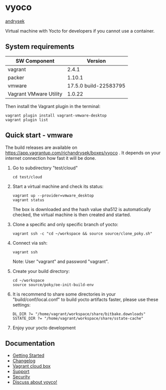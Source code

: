 # vyoco

[andrysek](https://andrysek.de/)

Virtual machine with Yocto for developers if you cannot use a container.

## System requirements

|SW Component           |Version                |
|-----------------------|-----------------------|
|vagrant                | 2.4.1                 |
|packer                 | 1.10.1                |
|vmware                 | 17.5.0 build-22583795 |
|Vagrant VMware Utility | 1.0.22                |

Then install the Vagrant plugin in the terminal:

```shell
vagrant plugin install vagrant-vmware-desktop
vagrant plugin list
```

## Quick start - vmware

The build releases are available on <https://app.vagrantup.com/richandrysek/boxes/vyoco> .
It depends on your internet connection how fast it will be done.

1) Go to subdirectory "test/cloud"

    ```shell
    cd test/cloud
    ```

2) Start a virtual machine and check its status:

    ```shell
    vagrant up --provider=vmware_desktop
    vagrant status
    ```

    The box is downloaded and the hash value sha512 is automatically checked,
    the virtual machine is then created and started.

3) Clone a specific and only specific branch of yocto:

    ```shell
    vagrant ssh -c "cd ~/workspace && source source/clone_poky.sh"
    ```

4) Connect via ssh:

    ```shell
    vagrant ssh
    ```

   Note: User "vagrant" and password "vagrant".

5) Create your build directory:

    ```shell
    cd ~/workspace
    source source/poky/oe-init-build-env
    ```

6) It is recommend to share some directories in your "build/conf/local.conf"
   to build yocto artifacts faster, please use these settings:

    ```text
    DL_DIR ?= "/home/vagrant/workspace/share/bitbake.downloads"
    SSTATE_DIR ?= "/home/vagrant/workspace/share/sstate-cache"
    ```

7) Enjoy your yocto development

## Documentation

* [Getting Started](https://github.com/richandrysek/vyoco/blob/main/doc/OVERVIEW.md)
* [Changelog](https://github.com/richandrysek/vyoco/blob/main/CHANGELOG)
* [Vagrant cloud box](https://app.vagrantup.com/richandrysek/boxes/vyoco)
* [Support](https://github.com/richandrysek/vyoco/blob/main/SUPPORT)
* [Security](https://github.com/richandrysek/vyoco/blob/main/SECURITY)
* [Discuss about voyco!](https://github.com/richandrysek/vyoco/discussions/1)
